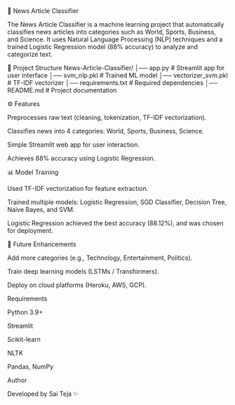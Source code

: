 📰 News Article Classifier

The News Article Classifier is a machine learning project that automatically classifies news articles into categories such as World, Sports, Business, and Science.
It uses Natural Language Processing (NLP) techniques and a trained Logistic Regression model (88% accuracy) to analyze and categorize text.

📂 Project Structure
News-Article-Classifier/
│── app.py               # Streamlit app for user interface
│── svm_nlp.pkl        # Trained ML model
│── vectorizer_svm.pkl       # TF-IDF vectorizer
│── requirements.txt     # Required dependencies
│── README.md            # Project documentation


⚙️ Features

Preprocesses raw text (cleaning, tokenization, TF-IDF vectorization).

Classifies news into 4 categories: World, Sports, Business, Science.

Simple Streamlit web app for user interaction.

Achieves 88% accuracy using Logistic Regression.

📊 Model Training

Used TF-IDF vectorization for feature extraction.

Trained multiple models: Logistic Regression, SGD Classifier, Decision Tree, Naive Bayes, and SVM.

Logistic Regression achieved the best accuracy (88.12%), and was chosen for deployment.


🚀 Future Enhancements

Add more categories (e.g., Technology, Entertainment, Politics).

Train deep learning models (LSTMs / Transformers).

Deploy on cloud platforms (Heroku, AWS, GCP).


Requirements

Python 3.9+

Streamlit

Scikit-learn

NLTK

Pandas, NumPy



Author

Developed by Sai Teja
 ✨
